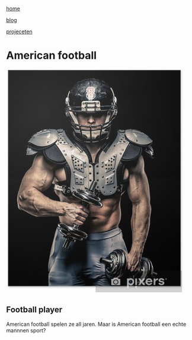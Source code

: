 [home](portfolio.md)

[blog](blog.md)

[projeceten](projecten.md)

# American football

![american football speler](../afbeeldingen%20project/american%20football%20player.jpg)
## Football player

American football spelen ze all jaren.
Maar is American football een echte mannnen sport?
